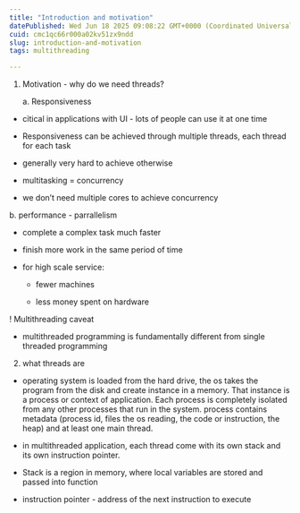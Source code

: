 ```yaml
---
title: "Introduction and motivation"
datePublished: Wed Jun 18 2025 09:08:22 GMT+0000 (Coordinated Universal Time)
cuid: cmc1qc66r000a02kv51zx9ndd
slug: introduction-and-motivation
tags: multithreading

---
```


1. Motivation - why do we need threads?
    
    a. Responsiveness
    

* cỉtical in applications with UI - lots of people can use it at one time
    
* Responsiveness can be achieved through multiple threads, each thread for each task
    
* generally very hard to achieve otherwise
    
* multitasking = concurrency
    
* we don’t need multiple cores to achieve concurrency
    

b. performance - parrallelism

* complete a complex task much faster
    
* finish more work in the same period of time
    
* for high scale service:
    
    * fewer machines
        
    * less money spent on hardware
        

! Multithreading caveat

* multithreaded programming is fundamentally different from single threaded programming
    

2. what threads are
    

* operating system is loaded from the hard drive, the os takes the program from the disk and create instance in a memory. That instance is a process or context of application. Each process is completely isolated from any other processes that run in the system. process contains metadata (process id, files the os reading, the code or instruction, the heap) and at least one main thread.
    
* in multithreaded application, each thread come with its own stack and its own instruction pointer.
    
* Stack is a region in memory, where local variables are stored and passed into function
    
* instruction pointer - address of the next instruction to execute